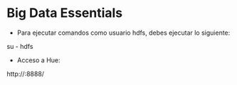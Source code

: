 # Big Data Essentials

- Para ejecutar comandos como usuario hdfs, debes ejecutar lo siguiente:

su - hdfs

- Acceso a Hue:

http://<IP>:8888/
